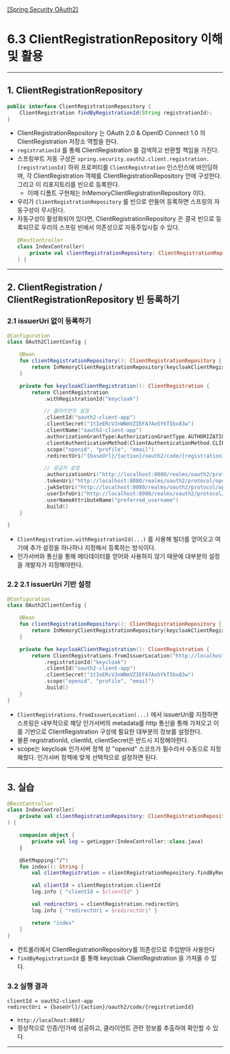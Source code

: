 <nav>
    <a href="../.." target="_blank">[Spring Security OAuth2]</a>
</nav>

# 6.3 ClientRegistrationRepository 이해 및 활용

---

## 1. ClientRegistrationRepository
```java
public interface ClientRegistrationRepository {
	ClientRegistration findByRegistrationId(String registrationId);
}
```
- ClientRegistrationRepository 는 OAuth 2.0 & OpenID Connect 1.0 의 ClientRegistration 저장소 역할을 한다.
- `registrationId` 를 통해 ClientRegistration 를 검색하고 반환할 책임을 가진다.
- 스프링부트 자동 구성은 `spring.security.oauth2.client.registration.[registrationId]` 하위 프로퍼티를 `ClientRegistration`
인스턴스에 바인딩하며, 각 ClientRegistration 객체를 ClientRegistrationRepository 안에 구성한다. 그리고 이 리포지토리를 빈으로 등록한다.
  - 이때 디폴트 구현체는 InMemoryClientRegistrationRepository 이다.
- 우리가 `ClientRegistrationRepository` 를 빈으로 만들어 등록하면 스프링의 자동구성이 무시된다.
- 자동구성이 활성화되어 있다면, ClientRegistrationRepository 은 결국 빈으로 등록되므로 우리의 스프링 빈에서 의존성으로 자동주입시킬
수 있다.
    ```kotlin
    @RestController
    class IndexController(
        private val clientRegistrationRepository: ClientRegistrationRepository
    ) {
    ```

---

## 2. ClientRegistration / ClientRegistrationRepository 빈 등록하기

### 2.1 issuerUri 없이 등록하기
```kotlin
@Configuration
class OAuth2ClientConfig {

    @Bean
    fun clientRegistrationRepository(): ClientRegistrationRepository {
        return InMemoryClientRegistrationRepository(keycloakClientRegistration())
    }

    private fun keycloakClientRegistration(): ClientRegistration {
        return ClientRegistration
            .withRegistrationId("keycloak")

            // 클라이언트 설정
            .clientId("oauth2-client-app")
            .clientSecret("1tIeERcVJnWNmVZIEFA7Ao5YkTIbx83w")
            .clientName("oauth2-client-app")
            .authorizationGrantType(AuthorizationGrantType.AUTHORIZATION_CODE)
            .clientAuthenticationMethod(ClientAuthenticationMethod.CLIENT_SECRET_BASIC)
            .scope("openid", "profile", "email")
            .redirectUri("{baseUrl}/{action}/oauth2/code/{registrationId}")

            // 공급자 설정
            .authorizationUri("http://localhost:8080/realms/oauth2/protocol/openid-connect/auth")
            .tokenUri("http://localhost:8080/realms/oauth2/protocol/openid-connect/token")
            .jwkSetUri("http://localhost:8080/realms/oauth2/protocol/openid-connect/certs")
            .userInfoUri("http://localhost:8080/realms/oauth2/protocol/openid-connect/userinfo")
            .userNameAttributeName("preferred_username")
            .build()
    }

}
```
- `ClientRegistration.withRegistrationId(...)` 를 사용해 빌더를 얻어오고 여기에 추가 설정을 하나하나 지정해서 등록하는 방식이다.
- 인가서버와 통신을 통해 메타데이터를 얻어와 사용하지 않기 때문에 대부분의 설정을 개발자가 지정해야한다.

### 2.2 2.1 issuerUri 기반 설정
```kotlin
@Configuration
class OAuth2ClientConfig {

    @Bean
    fun clientRegistrationRepository(): ClientRegistrationRepository {
        return InMemoryClientRegistrationRepository(keycloakClientRegistration())
    }

    private fun keycloakClientRegistration(): ClientRegistration {
        return ClientRegistrations.fromIssuerLocation("http://localhost:8080/realms/oauth2")
            .registrationId("keycloak")
            .clientId("oauth2-client-app")
            .clientSecret("1tIeERcVJnWNmVZIEFA7Ao5YkTIbx83w")
            .scope("openid", "profile", "email")
            .build()
    }
}
```
- `ClientRegistrations.fromIssuerLocation(...)` 에서 issuerUri를 지정하면 스프링은 내부적으로 해당 인가서버의 metadata를 http 통신을
통해 가져오고 이를 기반으로 ClientRegistration 구성에 필요한 대부분의 정보를 설정한다.
- 물론 registrationId, clientId, clientSecret은 반드시 지정해야한다.
- scope는 keycloak 인가서버 정책 상 "openid" 스코프가 필수라서 수동으로 지정해줬다. 인가서버 정책에 맞게 선택적으로 설정하면 된다.

---

## 3. 실습
```kotlin
@RestController
class IndexController(
    private val clientRegistrationRepository: ClientRegistrationRepository
) {

    companion object {
        private val log = getLogger(IndexController::class.java)
    }

    @GetMapping("/")
    fun index(): String {
        val clientRegistration = clientRegistrationRepository.findByRegistrationId("keycloak")

        val clientId = clientRegistration.clientId
        log.info { "clientId = $clientId" }

        val redirectUri = clientRegistration.redirectUri
        log.info { "redirectUri = $redirectUri" }

        return "index"
    }
}
```
- 컨트롤러에서 ClientRegistrationRepository를 의존성으로 주입받아 사용한다
- `findByRegistrationId` 를 통해 keycloak ClientRegistration 을 가져올 수 있다.

### 3.2 실행 결과
```text
clientId = oauth2-client-app
redirectUri = {baseUrl}/{action}/oauth2/code/{registrationId}
```
- `http://localhost:8081/`
- 정상적으로 인증/인가에 성공하고, 클라이언트 관련 정보를 추출하여 확인할 수 있다.

---

